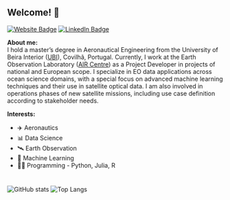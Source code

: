 ## Welcome! 👋
[![Website Badge](https://img.shields.io/badge/My-Website-purple)](https://emanuelcastanho.github.io)
[![LinkedIn Badge](https://img.shields.io/badge/My-LinkedIn-blue)](https://www.linkedin.com/in/emanuel-castanho/)

**About me:**<br />
I hold a master’s degree in Aeronautical Engineering from the University of Beira Interior ([UBI](https://www.ubi.pt)), Covilhã, Portugal. Currently, I work at the Earth Observation Laboratory ([AIR Centre](https://www.aircentre.org)) as a Project Developer in projects of national and European scope. I specialize in EO data applications across ocean science domains, with a special focus on advanced machine learning techniques and their use in satellite optical data. I am also involved in operations phases of new satellite missions, including use case definition according to stakeholder needs.

**Interests:**
- ✈️ Aeronautics 
- 📊 Data Science 
- 🛰️ Earth Observation 
- 🤖 Machine Learning 
- 👨‍💻 Programming - Python, Julia, R
# 
![GitHub stats](https://github-readme-stats-git-masterrstaa-rickstaa.vercel.app/api?username=EmanuelCastanho&show_icons=true&theme=algolia&line_height=20&card_width=400px) ![Top Langs](https://github-readme-stats-git-masterrstaa-rickstaa.vercel.app/api/top-langs/?username=EmanuelCastanho&theme=algolia&layout=compact)




